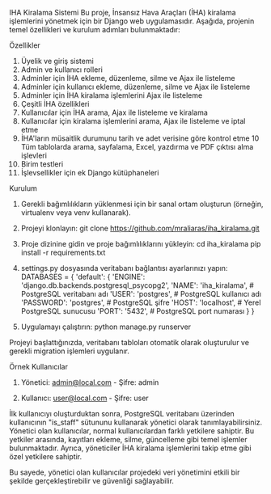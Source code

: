 IHA Kiralama Sistemi
Bu proje, İnsansız Hava Araçları (İHA) kiralama işlemlerini yönetmek için bir Django web uygulamasıdır. Aşağıda, projenin temel özellikleri ve kurulum adımları bulunmaktadır:

Özellikler
1. Üyelik ve giriş sistemi
2. Admin ve kullanıcı rolleri
3. Adminler için İHA ekleme, düzenleme, silme ve Ajax ile listeleme
4. Adminler için kullanıcı ekleme, düzenleme, silme ve Ajax ile listeleme
5. Adminler için İHA kiralama işlemlerini Ajax ile listeleme
6. Çeşitli İHA özellikleri
7. Kullanıcılar için İHA arama, Ajax ile listeleme ve kiralama
8. Kullanıcılar için kiralama işlemlerini arama, Ajax ile listeleme ve iptal etme
9. İHA'ların müsaitlik durumunu tarih ve adet verisine göre kontrol etme
10 Tüm tablolarda arama, sayfalama, Excel, yazdırma ve PDF çıktısı alma işlevleri
11. Birim testleri
12. İşlevsellikler için ek Django kütüphaneleri

Kurulum
1. Gerekli bağımlılıkların yüklenmesi için bir sanal ortam oluşturun (örneğin, virtualenv veya venv kullanarak).

2. Projeyi klonlayın:
git clone https://github.com/mraliaras/iha_kiralama.git

3. Proje dizinine gidin ve proje bağımlılıklarını yükleyin:
cd iha_kiralama
pip install -r requirements.txt

4. settings.py dosyasında veritabanı bağlantısı ayarlarınızı yapın:
DATABASES = {
        'default': {
        'ENGINE': 'django.db.backends.postgresql_psycopg2',
        'NAME': 'iha_kiralama', # PostgreSQL veritabanı adı
        'USER': 'postgres',     # PostgreSQL kullanıcı adı
        'PASSWORD': 'postgres', # PostgreSQL şifre
        'HOST': 'localhost',    # Yerel PostgreSQL sunucusu
        'PORT': '5432',         # PostgreSQL port numarası
    }
}

6. Uygulamayı çalıştırın:
python manage.py runserver

Projeyi başlattığınızda, veritabanı tabloları otomatik olarak oluşturulur ve gerekli migration işlemleri uygulanır.


Örnek Kullanıcılar

1. Yönetici: admin@local.com - Şifre: admin

2. Kullanıcı: user@local.com - Şifre: user


İlk kullanıcıyı oluşturduktan sonra, PostgreSQL veritabanı üzerinden kullanıcının "is_staff" sütununu kullanarak yönetici olarak tanımlayabilirsiniz. Yönetici olan kullanıcılar, normal kullanıcılardan farklı yetkilere sahiptir. Bu yetkiler arasında, kayıtları ekleme, silme, güncelleme gibi temel işlemler bulunmaktadır. Ayrıca, yöneticiler İHA kiralama işlemlerini takip etme gibi özel yetkilere sahiptir.

Bu sayede, yönetici olan kullanıcılar projedeki veri yönetimini etkili bir şekilde gerçekleştirebilir ve güvenliği sağlayabilir.

